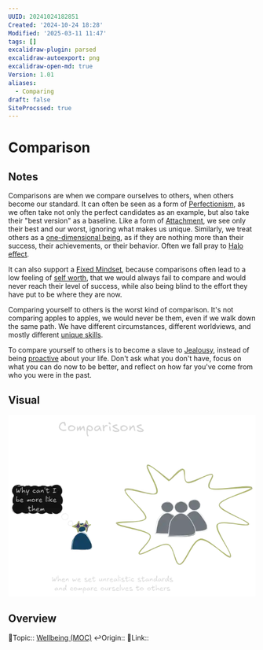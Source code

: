 ```yaml
---
UUID: 20241024182851
Created: '2024-10-24 18:28'
Modified: '2025-03-11 11:47'
tags: []
excalidraw-plugin: parsed
excalidraw-autoexport: png
excalidraw-open-md: true
Version: 1.01
aliases:
  - Comparing
draft: false
SiteProcssed: true
---
```


# Comparison

## Notes

Comparisons are when we compare ourselves to others, when others become our standard. It can often be seen as a form of [Perfectionism](/notes/perfectionism.md), as we often take not only the perfect candidates as an example, but also take their "best version" as a baseline. Like a form of [Attachment](/notes/attachment.md), we see only their best and our worst, ignoring what makes us unique. Similarly, we treat others as a [one-dimensional being](/notes/one-dimensional-being.md), as if they are nothing more than their success, their achievements, or their behavior. Often we fall pray to [Halo effect](/notes/halo-effect.md).

It can also support a [Fixed Mindset](/notes/fixed-mindset.md), because comparisons often lead to a low feeling of [self worth](/notes/self-worth.md), that we would always fail to compare and would never reach their level of success, while also being blind to the effort they have put to be where they are now.

Comparing yourself to others is the worst kind of comparison. It's not comparing apples to apples, we would never be them, even if we walk down the same path. We have different circumstances, different worldviews, and mostly different [unique skills](/notes/skill-synthesis.md).

To compare yourself to others is to become a slave to [Jealousy](/notes/jealousy.md), instead of being [proactive](/notes/proactiveness.md) about your life. Don't ask what you don't have, focus on what you can do now to be better, and reflect on how far you've come from who you were in the past.

## Visual

![Comparisons.webp](/notes/comparisons.webp)

## Overview
🔼Topic:: [Wellbeing (MOC)](/mocs/wellbeing-moc.md)
↩️Origin::
🔗Link::

